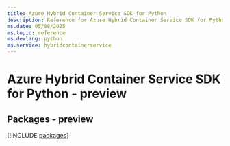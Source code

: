 ```yaml
---
title: Azure Hybrid Container Service SDK for Python
description: Reference for Azure Hybrid Container Service SDK for Python
ms.date: 05/08/2025
ms.topic: reference
ms.devlang: python
ms.service: hybridcontainerservice
---
```

# Azure Hybrid Container Service SDK for Python - preview
## Packages - preview
[!INCLUDE [packages](hybrid-container-service-index.md)]